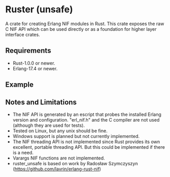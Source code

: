 # Ruster (unsafe)

A crate for creating Erlang NIF modules in Rust.  This crate exposes the raw C NIF API which can be used directly or as a foundation for higher layer interface crates.

## Requirements

- Rust-1.0.0 or newer.
- Erlang-17.4 or newer.


## Example

## Notes and Limitations

- The NIF API is generated by an escript that probes the installed Erlang version and configuration.  "erl_nif.h" and the C compiler are not used (although they are used for tests).
- Tested on Linux, but any unix should be fine.
- Windows support is planned but not currently implemented.
- The NIF threading API is not implemented since Rust provides its own excellent, portable threading API.  But this could be implemented if there is a need.
- Varargs NIF functions are not implemented.
- ruster_unsafe is based on work by Radosław Szymczyszyn (https://github.com/lavrin/erlang-rust-nif)


